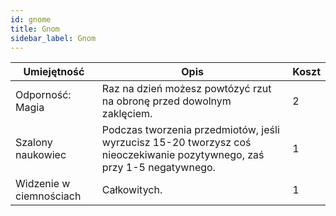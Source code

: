 ```yaml
---
id: gnome
title: Gnom
sidebar_label: Gnom
---
```


| Umiejętność | Opis | Koszt |
|-------------|------|---|
| Odporność: Magia | Raz na dzień możesz powtózyć rzut na obronę przed dowolnym zaklęciem. | 2 |
| Szalony naukowiec | Podczas tworzenia przedmiotów, jeśli wyrzucisz 15-20 tworzysz coś nieoczekiwanie pozytywnego, zaś przy 1-5 negatywnego. | 1 |
| Widzenie w ciemnościach | Całkowitych. | 1 |